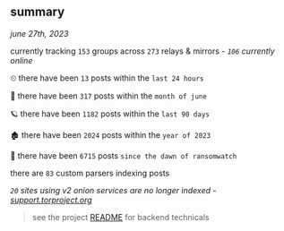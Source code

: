 
## summary
_june 27th, 2023_

currently tracking `153` groups across `273` relays & mirrors - _`106` currently online_

⏲ there have been `13` posts within the `last 24 hours`

🦈 there have been `317` posts within the `month of june`

🪐 there have been `1182` posts within the `last 90 days`

🏚 there have been `2024` posts within the `year of 2023`

🦕 there have been `6715` posts `since the dawn of ransomwatch`

there are `83` custom parsers indexing posts

_`20` sites using v2 onion services are no longer indexed - [support.torproject.org](https://support.torproject.org/onionservices/v2-deprecation/)_

> see the project [README](https://github.com/joshhighet/ransomwatch#ransomwatch--) for backend technicals
